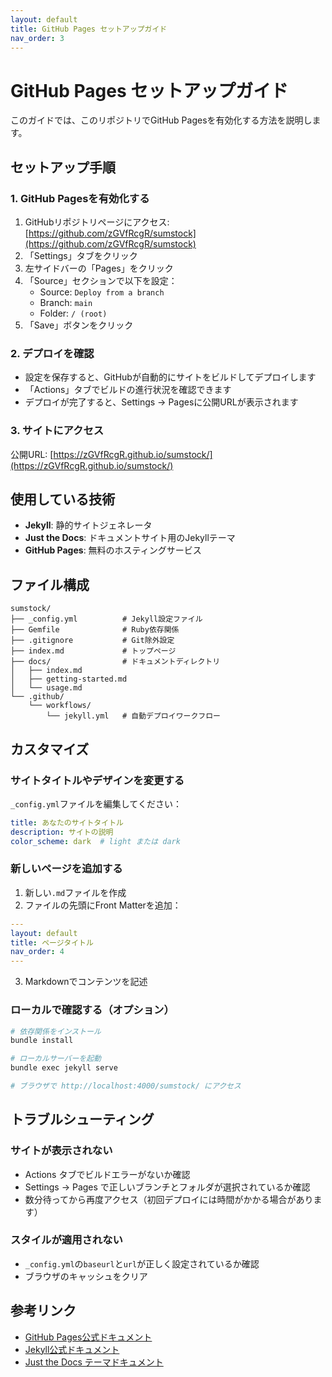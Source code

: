 ```yaml
---
layout: default
title: GitHub Pages セットアップガイド
nav_order: 3
---
```


# GitHub Pages セットアップガイド

このガイドでは、このリポジトリでGitHub Pagesを有効化する方法を説明します。

## セットアップ手順

### 1. GitHub Pagesを有効化する

1. GitHubリポジトリページにアクセス: [https://github.com/zGVfRcgR/sumstock](https://github.com/zGVfRcgR/sumstock)
2. 「Settings」タブをクリック
3. 左サイドバーの「Pages」をクリック
4. 「Source」セクションで以下を設定：
   - Source: `Deploy from a branch`
   - Branch: `main`
   - Folder: `/ (root)`
5. 「Save」ボタンをクリック

### 2. デプロイを確認

- 設定を保存すると、GitHubが自動的にサイトをビルドしてデプロイします
- 「Actions」タブでビルドの進行状況を確認できます
- デプロイが完了すると、Settings → Pagesに公開URLが表示されます

### 3. サイトにアクセス

公開URL: [https://zGVfRcgR.github.io/sumstock/](https://zGVfRcgR.github.io/sumstock/)

## 使用している技術

- **Jekyll**: 静的サイトジェネレータ
- **Just the Docs**: ドキュメントサイト用のJekyllテーマ
- **GitHub Pages**: 無料のホスティングサービス

## ファイル構成

```
sumstock/
├── _config.yml          # Jekyll設定ファイル
├── Gemfile              # Ruby依存関係
├── .gitignore           # Git除外設定
├── index.md             # トップページ
├── docs/                # ドキュメントディレクトリ
│   ├── index.md
│   ├── getting-started.md
│   └── usage.md
└── .github/
    └── workflows/
        └── jekyll.yml   # 自動デプロイワークフロー
```

## カスタマイズ

### サイトタイトルやデザインを変更する

`_config.yml`ファイルを編集してください：

```yaml
title: あなたのサイトタイトル
description: サイトの説明
color_scheme: dark  # light または dark
```

### 新しいページを追加する

1. 新しい`.md`ファイルを作成
2. ファイルの先頭にFront Matterを追加：

```yaml
---
layout: default
title: ページタイトル
nav_order: 4
---
```

3. Markdownでコンテンツを記述

### ローカルで確認する（オプション）

```bash
# 依存関係をインストール
bundle install

# ローカルサーバーを起動
bundle exec jekyll serve

# ブラウザで http://localhost:4000/sumstock/ にアクセス
```

## トラブルシューティング

### サイトが表示されない

- Actions タブでビルドエラーがないか確認
- Settings → Pages で正しいブランチとフォルダが選択されているか確認
- 数分待ってから再度アクセス（初回デプロイには時間がかかる場合があります）

### スタイルが適用されない

- `_config.yml`の`baseurl`と`url`が正しく設定されているか確認
- ブラウザのキャッシュをクリア

## 参考リンク

- [GitHub Pages公式ドキュメント](https://docs.github.com/ja/pages)
- [Jekyll公式ドキュメント](https://jekyllrb.com/docs/)
- [Just the Docs テーマドキュメント](https://just-the-docs.github.io/just-the-docs/)
